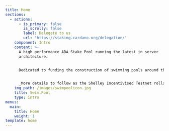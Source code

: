 ```yaml
---
title: Home
sections:
  - actions:
      - is_primary: false
        is_scrolly: false
        label: Delegate to us
        url: 'https://staking.cardano.org/delegation/'
    component: Intro
    content: >-
      A high performance ADA Stake Pool running the latest in server
      architecture.


      Dedicated to funding the construction of swimming pools around the world.


      _More details to follow as the Shelley Incentivised Testnet rolls out._
    img_path: /images/swimpoolicon.jpg
    title: Swim.Pool
    type: intro
menus:
  main:
    title: Home
    weight: 1
template: home
---
```


